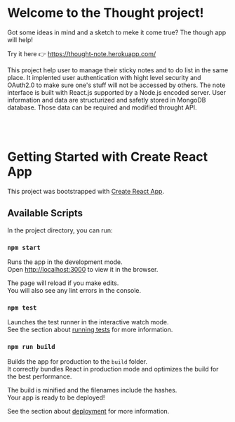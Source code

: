 # Welcome to the Thought project!

Got some ideas in mind and a sketch to meke it come true? The though app will help!

Try it here 👉  https://thought-note.herokuapp.com/

This project help user to manage their sticky notes and to do list in the same place. It implented user authentication with hight level security and OAuth2.0 to make sure one's stuff will not be accessed by others. The note interface is built with React.js supported by a Node.js encoded server. User information and data are structurized and safetly stored in MongoDB database. Those data can be required and modified throught API.

<br><br>

# Getting Started with Create React App

This project was bootstrapped with [Create React App](https://github.com/facebook/create-react-app).

## Available Scripts

In the project directory, you can run:

### `npm start`

Runs the app in the development mode.\
Open [http://localhost:3000](http://localhost:3000) to view it in the browser.

The page will reload if you make edits.\
You will also see any lint errors in the console.

### `npm test`

Launches the test runner in the interactive watch mode.\
See the section about [running tests](https://facebook.github.io/create-react-app/docs/running-tests) for more information.

### `npm run build`

Builds the app for production to the `build` folder.\
It correctly bundles React in production mode and optimizes the build for the best performance.

The build is minified and the filenames include the hashes.\
Your app is ready to be deployed!

See the section about [deployment](https://facebook.github.io/create-react-app/docs/deployment) for more information.

